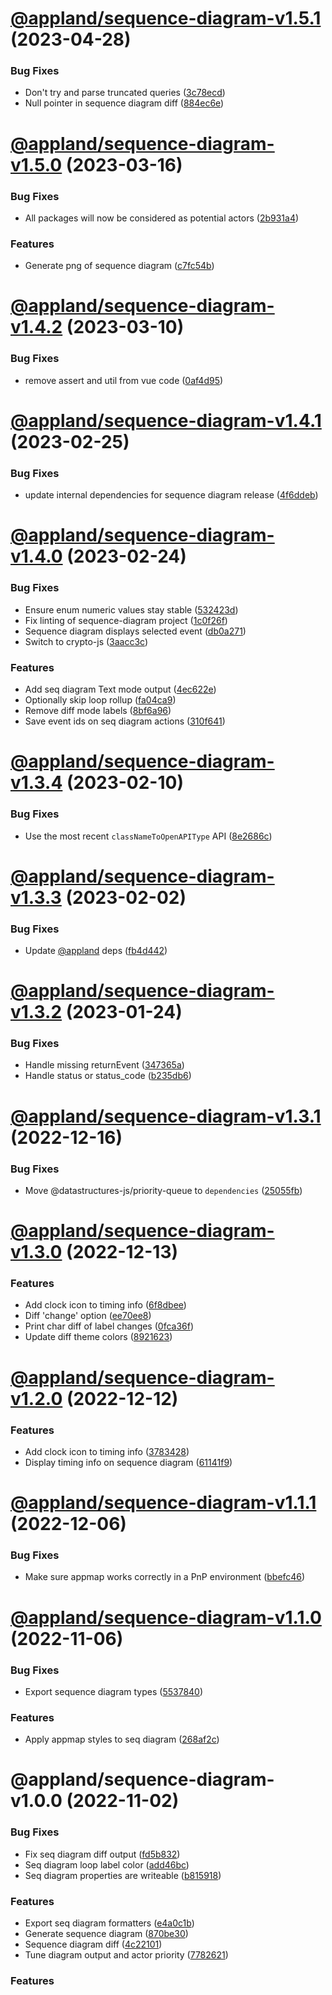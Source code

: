 # [@appland/sequence-diagram-v1.5.1](https://github.com/getappmap/appmap-js/compare/@appland/sequence-diagram-v1.5.0...@appland/sequence-diagram-v1.5.1) (2023-04-28)


### Bug Fixes

* Don't try and parse truncated queries ([3c78ecd](https://github.com/getappmap/appmap-js/commit/3c78ecde4247ffe3e0381b0bad0099868aa8c6ae))
* Null pointer in sequence diagram diff ([884ec6e](https://github.com/getappmap/appmap-js/commit/884ec6edb96460ee53e662afab78e01063c67fc4))

# [@appland/sequence-diagram-v1.5.0](https://github.com/getappmap/appmap-js/compare/@appland/sequence-diagram-v1.4.2...@appland/sequence-diagram-v1.5.0) (2023-03-16)


### Bug Fixes

* All packages will now be considered as potential actors ([2b931a4](https://github.com/getappmap/appmap-js/commit/2b931a451a6df4bda1ac1bc3ec1eccb16da18c63))


### Features

* Generate png of sequence diagram ([c7fc54b](https://github.com/getappmap/appmap-js/commit/c7fc54bd56b14db6e76749e9c46f810ada8001b9))

# [@appland/sequence-diagram-v1.4.2](https://github.com/getappmap/appmap-js/compare/@appland/sequence-diagram-v1.4.1...@appland/sequence-diagram-v1.4.2) (2023-03-10)


### Bug Fixes

* remove assert and util from vue code ([0af4d95](https://github.com/getappmap/appmap-js/commit/0af4d9508bc6328f357182ece4176850d9df38a4))

# [@appland/sequence-diagram-v1.4.1](https://github.com/getappmap/appmap-js/compare/@appland/sequence-diagram-v1.4.0...@appland/sequence-diagram-v1.4.1) (2023-02-25)


### Bug Fixes

* update internal dependencies for sequence diagram release ([4f6ddeb](https://github.com/getappmap/appmap-js/commit/4f6ddebedf3ecdfb18429ddca5a117e91498bc5c))

# [@appland/sequence-diagram-v1.4.0](https://github.com/getappmap/appmap-js/compare/@appland/sequence-diagram-v1.3.4...@appland/sequence-diagram-v1.4.0) (2023-02-24)


### Bug Fixes

* Ensure enum numeric values stay stable ([532423d](https://github.com/getappmap/appmap-js/commit/532423ddcccbe3a0bd382454beac1ae03d2fe8c4))
* Fix linting of sequence-diagram project ([1c0f26f](https://github.com/getappmap/appmap-js/commit/1c0f26fb066476a3674fae035404dea59f2cd321))
* Sequence diagram displays selected event ([db0a271](https://github.com/getappmap/appmap-js/commit/db0a27172d3fad767ba688dedaa243095fca8f89))
* Switch to crypto-js ([3aacc3c](https://github.com/getappmap/appmap-js/commit/3aacc3cd0459fc15497bb97b3f073cb82d424dbb))


### Features

* Add seq diagram Text mode output ([4ec622e](https://github.com/getappmap/appmap-js/commit/4ec622ef41599749d5ec90d830e1961eba12536d))
* Optionally skip loop rollup ([fa04ca9](https://github.com/getappmap/appmap-js/commit/fa04ca99e1950ed0a79cfe0e63cc0074ad1b3138))
* Remove diff mode labels ([8bf6a96](https://github.com/getappmap/appmap-js/commit/8bf6a9601645ea4cfc9b197fb8d482f41414ea32))
* Save event ids on seq diagram actions ([310f641](https://github.com/getappmap/appmap-js/commit/310f641728e07a5d787d0fe065b57caf4f72ae48))

# [@appland/sequence-diagram-v1.3.4](https://github.com/getappmap/appmap-js/compare/@appland/sequence-diagram-v1.3.3...@appland/sequence-diagram-v1.3.4) (2023-02-10)


### Bug Fixes

* Use the most recent `classNameToOpenAPIType` API ([8e2686c](https://github.com/getappmap/appmap-js/commit/8e2686c432ffdae5c30731c13e0e3cc433894121))

# [@appland/sequence-diagram-v1.3.3](https://github.com/getappmap/appmap-js/compare/@appland/sequence-diagram-v1.3.2...@appland/sequence-diagram-v1.3.3) (2023-02-02)


### Bug Fixes

* Update [@appland](https://github.com/appland) deps ([fb4d442](https://github.com/getappmap/appmap-js/commit/fb4d442d1570f5fddbb08dfed78c9acfa63db1a0))

# [@appland/sequence-diagram-v1.3.2](https://github.com/getappmap/appmap-js/compare/@appland/sequence-diagram-v1.3.1...@appland/sequence-diagram-v1.3.2) (2023-01-24)


### Bug Fixes

* Handle missing returnEvent ([347365a](https://github.com/getappmap/appmap-js/commit/347365a0d45f704a933c5f222f9b39c820a72193))
* Handle status or status_code ([b235db6](https://github.com/getappmap/appmap-js/commit/b235db6b7c88b4df2a77d2e20270b74e03adee26))

# [@appland/sequence-diagram-v1.3.1](https://github.com/getappmap/appmap-js/compare/@appland/sequence-diagram-v1.3.0...@appland/sequence-diagram-v1.3.1) (2022-12-16)


### Bug Fixes

* Move @datastructures-js/priority-queue to `dependencies` ([25055fb](https://github.com/getappmap/appmap-js/commit/25055fb227c4088abecaa2de87d5c13f6d5dd9b3))

# [@appland/sequence-diagram-v1.3.0](https://github.com/getappmap/appmap-js/compare/@appland/sequence-diagram-v1.2.0...@appland/sequence-diagram-v1.3.0) (2022-12-13)


### Features

* Add clock icon to timing info ([6f8dbee](https://github.com/getappmap/appmap-js/commit/6f8dbee3f10f477340ad03ea56f44bd4e6066d1d))
* Diff 'change' option ([ee70ee8](https://github.com/getappmap/appmap-js/commit/ee70ee8fa282685cc5cf8892e81618df7b7f2204))
* Print char diff of label changes ([0fca36f](https://github.com/getappmap/appmap-js/commit/0fca36f0e3465f6f7f950285cb952cacbaed127a))
* Update diff theme colors ([8921623](https://github.com/getappmap/appmap-js/commit/89216237c0efb8aca0f267fc1888f5f5d9beeeb7))

# [@appland/sequence-diagram-v1.2.0](https://github.com/getappmap/appmap-js/compare/@appland/sequence-diagram-v1.1.1...@appland/sequence-diagram-v1.2.0) (2022-12-12)


### Features

* Add clock icon to timing info ([3783428](https://github.com/getappmap/appmap-js/commit/378342823a2b2279b72d6e634a5f6f92ce5f852e))
* Display timing info on sequence diagram ([61141f9](https://github.com/getappmap/appmap-js/commit/61141f926a75ec857628d89350b0865c28033250))

# [@appland/sequence-diagram-v1.1.1](https://github.com/getappmap/appmap-js/compare/@appland/sequence-diagram-v1.1.0...@appland/sequence-diagram-v1.1.1) (2022-12-06)


### Bug Fixes

* Make sure appmap works correctly in a PnP environment ([bbefc46](https://github.com/getappmap/appmap-js/commit/bbefc465fa5b396ed528b1c0fa072a3463213552))

# [@appland/sequence-diagram-v1.1.0](https://github.com/getappmap/appmap-js/compare/@appland/sequence-diagram-v1.0.0...@appland/sequence-diagram-v1.1.0) (2022-11-06)


### Bug Fixes

* Export sequence diagram types ([5537840](https://github.com/getappmap/appmap-js/commit/55378405acf05f6e4f2091e764754e1a8b9cfbaa))


### Features

* Apply appmap styles to seq diagram ([268af2c](https://github.com/getappmap/appmap-js/commit/268af2c6ad932de240985cf3d35b8a9f22218268))

# @appland/sequence-diagram-v1.0.0 (2022-11-02)


### Bug Fixes

* Fix seq diagram diff output ([fd5b832](https://github.com/getappmap/appmap-js/commit/fd5b8322a082bdce7a3518d293ff4badab9e9a33))
* Seq diagram loop label color ([add46bc](https://github.com/getappmap/appmap-js/commit/add46bc72c1fd5fc7c14023e8ab39acac97bcce4))
* Seq diagram properties are writeable ([b815918](https://github.com/getappmap/appmap-js/commit/b8159183a763d872e0ba560901c4e4ef9ef68662))


### Features

* Export seq diagram formatters ([e4a0c1b](https://github.com/getappmap/appmap-js/commit/e4a0c1b56dc23826b814a5d815fa2cb12e58c63c))
* Generate sequence diagram ([870be30](https://github.com/getappmap/appmap-js/commit/870be30dbdc074672cc43495eebd396fd97c0184))
* Sequence diagram diff ([4c22101](https://github.com/getappmap/appmap-js/commit/4c2210170d19c9aa6abee7eeb14d02db7fb94178))
* Tune diagram output and actor priority ([7782621](https://github.com/getappmap/appmap-js/commit/77826217f5cec905ea13a1c1da5d7d3c836d44b2))

### Features

